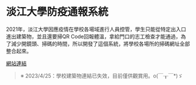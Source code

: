 # 淡江大學防疫通報系統

2021年，淡江大學因應疫情在學校各場域進行人員控管，學生只能從特定出入口進出建築物，並且還要掃QR Code回報體溫，拿給門口的志工檢查才能通過，為了減少開鏡頭、掃碼的時間，所以開發了這個系統，將學校各場所的掃碼網址全部整合起來。

[網站連結](https://stevenshih-0402.github.io/QRcode/index.html)

>※ 2023/4/25：學校建築物連結已失效，目前僅供觀賞用。o(￣┰￣*)ゞ
